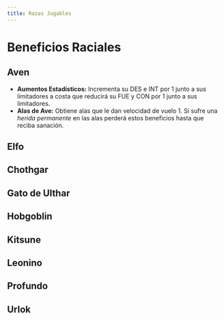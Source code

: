 ```yaml
---
title: Razas Jugables
---
```


# Beneficios Raciales

## Aven

- **Aumentos Estadísticos:** Incrementa su DES e INT por 1 junto a sus limitadores a costa que reducirá su FUE y CON por 1 junto a sus limitadores.
- **Alas de Ave:** Obtiene alas que le dan velocidad de vuelo 1. Si sufre una *herida permanente* en las alas perderá estos beneficios hasta que reciba sanación.

## Elfo

## Chothgar

## Gato de Ulthar

## Hobgoblin

## Kitsune

## Leonino

## Profundo

## Urlok

